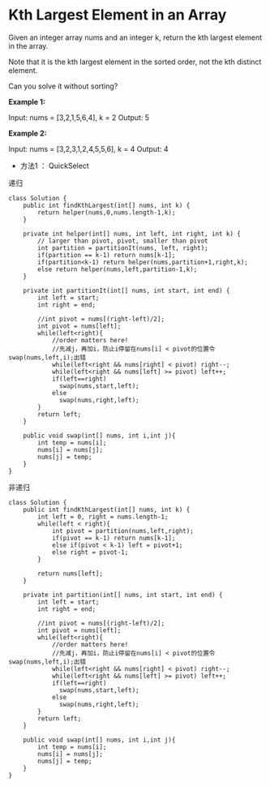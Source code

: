 # Kth Largest Element in an Array

Given an integer array nums and an integer k, return the kth largest element in the array.

Note that it is the kth largest element in the sorted order, not the kth distinct element.

Can you solve it without sorting?

**Example 1:**

Input: nums = [3,2,1,5,6,4], k = 2
Output: 5

**Example 2:**

Input: nums = [3,2,3,1,2,4,5,5,6], k = 4
Output: 4




 




* 方法1 ： QuickSelect

递归
```
class Solution {
    public int findKthLargest(int[] nums, int k) {
        return helper(nums,0,nums.length-1,k);
    }

    private int helper(int[] nums, int left, int right, int k) {
        // larger than pivot, pivot, smaller than pivot        
        int partition = partitionIt(nums, left, right);
        if(partition == k-1) return nums[k-1];
        if(partition<k-1) return helper(nums,partition+1,right,k);
        else return helper(nums,left,partition-1,k);
    }

    private int partitionIt(int[] nums, int start, int end) {
        int left = start;
        int right = end;

        //int pivot = nums[(right-left)/2];
        int pivot = nums[left];
        while(left<right){
            //order matters here!
            //先减j，再加i，防止i停留在nums[i] < pivot的位置令swap(nums,left,i);出错
            while(left<right && nums[right] < pivot) right--;
            while(left<right && nums[left] >= pivot) left++;
            if(left==right)
              swap(nums,start,left);
            else
              swap(nums,right,left);
        }
        return left;
    }

    public void swap(int[] nums, int i,int j){
        int temp = nums[i];
        nums[i] = nums[j];
        nums[j] = temp;
    }
}
```

非递归
```
class Solution {
    public int findKthLargest(int[] nums, int k) {
        int left = 0, right = nums.length-1;
        while(left < right){
            int pivot = partition(nums,left,right);
            if(pivot == k-1) return nums[k-1];
            else if(pivot < k-1) left = pivot+1;
            else right = pivot-1;
        }

        return nums[left];
    }

    private int partition(int[] nums, int start, int end) {
        int left = start;
        int right = end;

        //int pivot = nums[(right-left)/2];
        int pivot = nums[left];
        while(left<right){
            //order matters here!
            //先减j，再加i，防止i停留在nums[i] < pivot的位置令swap(nums,left,i);出错
            while(left<right && nums[right] < pivot) right--;
            while(left<right && nums[left] >= pivot) left++;
            if(left==right)
              swap(nums,start,left);
            else
              swap(nums,right,left);
        }
        return left;
    }

    public void swap(int[] nums, int i,int j){
        int temp = nums[i];
        nums[i] = nums[j];
        nums[j] = temp;
    }
}
```
